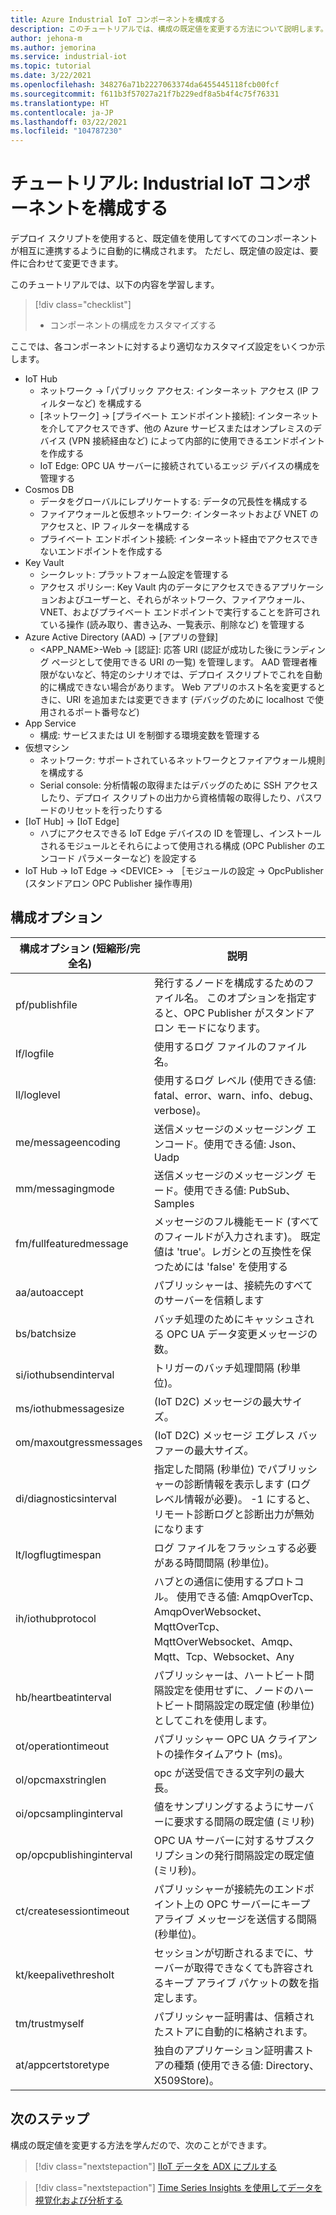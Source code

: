 ```yaml
---
title: Azure Industrial IoT コンポーネントを構成する
description: このチュートリアルでは、構成の既定値を変更する方法について説明します。
author: jehona-m
ms.author: jemorina
ms.service: industrial-iot
ms.topic: tutorial
ms.date: 3/22/2021
ms.openlocfilehash: 348276a71b2227063374da6455445118fcb00fcf
ms.sourcegitcommit: f611b3f57027a21f7b229edf8a5b4f4c75f76331
ms.translationtype: HT
ms.contentlocale: ja-JP
ms.lasthandoff: 03/22/2021
ms.locfileid: "104787230"
---
```

# <a name="tutorial-configure-the-industrial-iot-components"></a>チュートリアル: Industrial IoT コンポーネントを構成する

デプロイ スクリプトを使用すると、既定値を使用してすべてのコンポーネントが相互に連携するように自動的に構成されます。 ただし、既定値の設定は、要件に合わせて変更できます。

このチュートリアルでは、以下の内容を学習します。

> [!div class="checklist"]
> * コンポーネントの構成をカスタマイズする


ここでは、各コンポーネントに対するより適切なカスタマイズ設定をいくつか示します。
* IoT Hub
    * ネットワーク → ｢パブリック アクセス: インターネット アクセス (IP フィルターなど) を構成する
    * [ネットワーク] → [プライベート エンドポイント接続]: インターネットを介してアクセスできず、他の Azure サービスまたはオンプレミスのデバイス (VPN 接続経由など) によって内部的に使用できるエンドポイントを作成する
    * IoT Edge: OPC UA サーバーに接続されているエッジ デバイスの構成を管理する 
* Cosmos DB
    * データをグローバルにレプリケートする: データの冗長性を構成する
    * ファイアウォールと仮想ネットワーク: インターネットおよび VNET のアクセスと、IP フィルターを構成する
    * プライベート エンドポイント接続: インターネット経由でアクセスできないエンドポイントを作成する 
* Key Vault
    * シークレット: プラットフォーム設定を管理する
    * アクセス ポリシー: Key Vault 内のデータにアクセスできるアプリケーションおよびユーザーと、それらがネットワーク、ファイアウォール、VNET、およびプライベート エンドポイントで実行することを許可されている操作 (読み取り、書き込み、一覧表示、削除など) を管理する
* Azure Active Directory (AAD) → [アプリの登録]
    * <APP_NAME>-Web → [認証]: 応答 URI (認証が成功した後にランディング ページとして使用できる URI の一覧) を管理します。 AAD 管理者権限がないなど、特定のシナリオでは、デプロイ スクリプトでこれを自動的に構成できない場合があります。 Web アプリのホスト名を変更するときに、URI を追加または変更できます (デバッグのために localhost で使用されるポート番号など)
* App Service
    * 構成: サービスまたは UI を制御する環境変数を管理する
* 仮想マシン
    * ネットワーク: サポートされているネットワークとファイアウォール規則を構成する
    * Serial console: 分析情報の取得またはデバッグのために SSH アクセスしたり、デプロイ スクリプトの出力から資格情報の取得したり、パスワードのリセットを行ったりする
* [IoT Hub] → [IoT Edge]
    * ハブにアクセスできる IoT Edge デバイスの ID を管理し、インストールされるモジュールとそれらによって使用される構成 (OPC Publisher のエンコード パラメーターなど) を設定する
* IoT Hub → IoT Edge → \<DEVICE> → ［モジュールの設定 → OpcPublisher (スタンドアロン OPC Publisher 操作専用)


## <a name="configuration-options"></a>構成オプション

|構成オプション (短縮形/完全名)    |    説明   |
|----------------------------------------------|------------------|
pf/publishfile |発行するノードを構成するためのファイル名。 このオプションを指定すると、OPC Publisher がスタンドアロン モードになります。
lf/logfile |使用するログ ファイルのファイル名。
ll/loglevel |使用するログ レベル (使用できる値: fatal、error、warn、info、debug、verbose)。
me/messageencoding |送信メッセージのメッセージング エンコード。使用できる値: Json、Uadp
mm/messagingmode |送信メッセージのメッセージング モード。使用できる値: PubSub、Samples
fm/fullfeaturedmessage |メッセージのフル機能モード (すべてのフィールドが入力されます)。 既定値は 'true'。レガシとの互換性を保つためには 'false' を使用する
aa/autoaccept |パブリッシャーは、接続先のすべてのサーバーを信頼します
bs/batchsize |バッチ処理のためにキャッシュされる OPC UA データ変更メッセージの数。
si/iothubsendinterval |トリガーのバッチ処理間隔 (秒単位)。
ms/iothubmessagesize |(IoT D2C) メッセージの最大サイズ。
om/maxoutgressmessages |(IoT D2C) メッセージ エグレス バッファーの最大サイズ。
di/diagnosticsinterval |指定した間隔 (秒単位) でパブリッシャーの診断情報を表示します (ログ レベル情報が必要)。 -1 にすると、リモート診断ログと診断出力が無効になります
lt/logflugtimespan |ログ ファイルをフラッシュする必要がある時間間隔 (秒単位)。
ih/iothubprotocol |ハブとの通信に使用するプロトコル。 使用できる値: AmqpOverTcp、AmqpOverWebsocket、MqttOverTcp、MqttOverWebsocket、Amqp、Mqtt、Tcp、Websocket、Any
hb/heartbeatinterval |パブリッシャーは、ハートビート間隔設定を使用せずに、ノードのハートビート間隔設定の既定値 (秒単位) としてこれを使用します。
ot/operationtimeout |パブリッシャー OPC UA クライアントの操作タイムアウト (ms)。
ol/opcmaxstringlen |opc が送受信できる文字列の最大長。
oi/opcsamplinginterval |値をサンプリングするようにサーバーに要求する間隔の既定値 (ミリ秒)
op/opcpublishinginterval |OPC UA サーバーに対するサブスクリプションの発行間隔設定の既定値 (ミリ秒)。
ct/createsessiontimeout |パブリッシャーが接続先のエンドポイント上の OPC サーバーにキープ アライブ メッセージを送信する間隔 (秒単位)。
kt/keepalivethresholt |セッションが切断されるまでに、サーバーが取得できなくても許容されるキープ アライブ パケットの数を指定します。
tm/trustmyself |パブリッシャー証明書は、信頼されたストアに自動的に格納されます。
at/appcertstoretype |独自のアプリケーション証明書ストアの種類 (使用できる値: Directory、X509Store)。


## <a name="next-steps"></a>次のステップ
構成の既定値を変更する方法を学んだので、次のことができます。 

> [!div class="nextstepaction"]
> [IIoT データを ADX にプルする](tutorial-industrial-iot-azure-data-explorer.md)

> [!div class="nextstepaction"]
> [Time Series Insights を使用してデータを視覚化および分析する](tutorial-visualize-data-time-series-insights.md)
